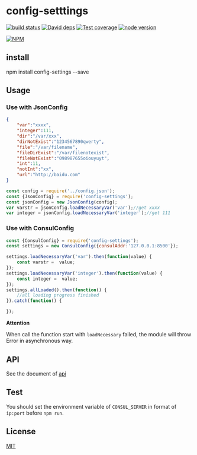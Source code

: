 # config-setttings

[![build status][travis-image]][travis-url]
[![David deps][david-image]][david-url]
[![Test coverage][coveralls-image]][coveralls-url]
[![node version][node-image]][node-url]

[npm-url]: https://npmjs.org/package/config-settings
[travis-image]: https://img.shields.io/travis/yunnysunny/config-settings.svg?style=flat-square
[travis-url]: https://travis-ci.org/yunnysunny/config-settings
[coveralls-image]: https://img.shields.io/coveralls/yunnysunny/config-settings.svg?style=flat-square
[coveralls-url]: https://coveralls.io/r/yunnysunny/config-settings?branch=master
[david-image]: https://img.shields.io/david/yunnysunny/config-settings.svg?style=flat-square
[david-url]: https://david-dm.org/yunnysunny/config-settings
[node-image]: https://img.shields.io/badge/node.js-%3E=_6-green.svg?style=flat-square
[node-url]: http://nodejs.org/download/

[![NPM](https://nodei.co/npm/config-settings.png?downloads=true)](https://nodei.co/npm/node-config-settings/)  

## install

npm install config-settings --save

## Usage
### Use with JsonConfig
```json
{
    "var":"xxxx",
    "integer":111,
    "dir":"/var/xxx",
    "dirNotExist":"1234567890qwerty",
    "file":"/var/filename",
    "fileDirExist":"/var/filenotexist",
    "fileNotExist":"098987655oiouyuyt",
    "int":11,
    "notInt":"xx",
    "url":"http://baidu.com"
}
```

```javascript
const config = require('../config.json');
const {JsonConfig} = require('config-settings');
const jsonConfig = new JsonConfig(config);
var varstr = jsonConfig.loadNecessaryVar('var');//get xxxx
var integer = jsonConfig.loadNecessaryVar('integer');//get 111

```

### Use with ConsulConfig

```javascript
const {ConsulConfig} = require('config-settings');
const settings = new ConsulConfig({consulAddr:'127.0.0.1:8500'});

settings.loadNecessaryVar('var').then(function(value) {
    const varstr =  value;
});
settings.loadNecessaryVar('integer').then(function(value) {
    const integer =  value;
});
settings.allLoaded().then(function() {
    //all loading progress finished
}).catch(function() {

});
```

**Attention**

When call the function start with `loadNecessary` failed, the module will throw Error in asynchronous way.

## API

See the document of [api](doc/api.md)


## Test

You should set the environment variable of `CONSUL_SERVER` in format of `ip:port` before `npm run`.

## License

[MIT](LICENSE)